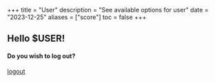 +++
title = "User"
description = "See available options for user"
date = "2023-12-25"
aliases = ["score"]
toc = false
+++
## Hello $USER!

#### Do you wish to log out?
[logout](/logout)